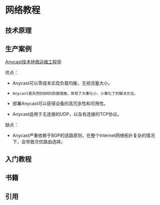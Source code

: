 # 网络教程






## 技术原理




## 生产案例


[Anycast技术拯救运维工程师](http://blog.51cto.com/gingerbeer/2045214)

优点：

* Anycast可以零成本实现负载均衡，无视流量大小。

*     Anycast是天然的DDOS防御措施，体现了大事化小，小事化了的解决方法。

*    部署Anycast可以获得设备的高冗余性和可用性。

*    Anycast适用于无连接的UDP，以及有连接的TCP协议。

 

缺点：

*    Anycast严重依赖于BGP的选路原则，在整个Internet网络拓扑复杂的情况下，会导致次优路由选择。



## 入门教程


## 书籍



## 引用


